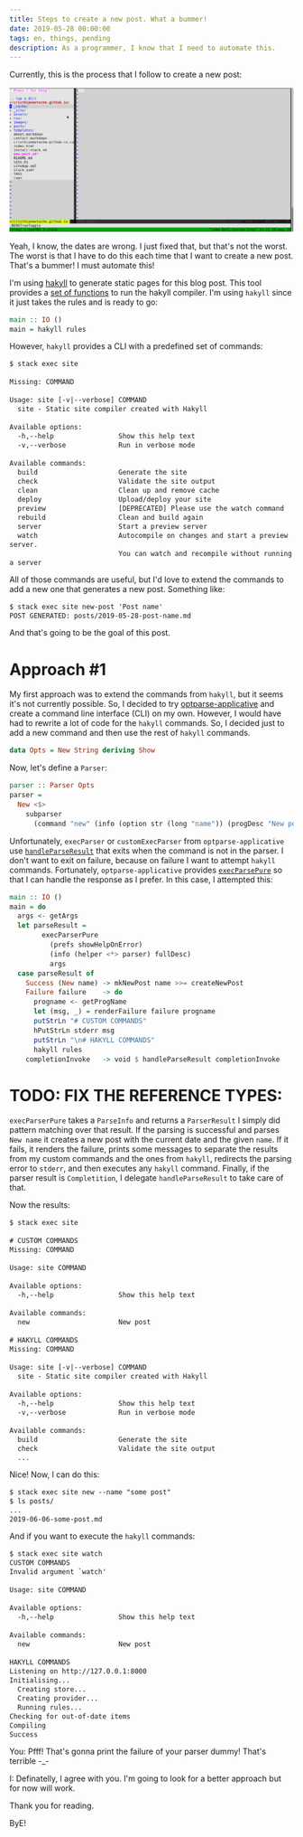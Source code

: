 ```yaml
---
title: Steps to create a new post. What a bummer!
date: 2019-05-28 00:00:00
tags: en, things, pending
description: As a programmer, I know that I need to automate this.
---
```


Currently, this is the process that I follow to create a new post:

<img src="/images/create-new-blog/create-new-blog.gif" alt="drawing" width="1000"/>

Yeah, I know, the dates are wrong. I just fixed that, but that's not the worst.
The worst is that I have to do this each time that I want to create a new post.
That's a bummer! I must automate this!

I'm using [hakyll][hakyll] to generate static pages for this blog post.
This tool provides a [set of functions][hakyll-main] to run the hakyll compiler.
I'm using `hakyll` since it just takes the rules and is ready to go:

```haskell
main :: IO ()
main = hakyll rules
```

However, `hakyll` provides a CLI with a predefined set of commands:

```
$ stack exec site

Missing: COMMAND

Usage: site [-v|--verbose] COMMAND
  site - Static site compiler created with Hakyll

Available options:
  -h,--help                Show this help text
  -v,--verbose             Run in verbose mode

Available commands:
  build                    Generate the site
  check                    Validate the site output
  clean                    Clean up and remove cache
  deploy                   Upload/deploy your site
  preview                  [DEPRECATED] Please use the watch command
  rebuild                  Clean and build again
  server                   Start a preview server
  watch                    Autocompile on changes and start a preview server.
                           You can watch and recompile without running a server
```

All of those commands are useful, but I'd love to extend the commands to add a new
one that generates a new post. Something like:

```
$ stack exec site new-post 'Post name'
POST GENERATED: posts/2019-05-28-post-name.md
```

And that's going to be the goal of this post.

# Approach #1

My first approach was to extend the commands from `hakyll`, but it seems it's
not currently possible. So, I decided to try [optparse-applicative][optparse-applicative]
and create a command line interface (CLI) on my own. However, I would have had
to rewrite a lot of code for the `hakyll` commands. So, I decided just to add a
new command and then use the rest of `hakyll` commands.

```haskell
data Opts = New String deriving Show
```

Now, let's define a `Parser`:

```haskell
parser :: Parser Opts
parser =
  New <$>
    subparser
      (command "new" (info (option str (long "name")) (progDesc "New post")))
```

Unfortunately, `execParser` or `customExecParser` from
`optparse-applicative` use [`handleParseResult`][handleParseResult]
that exits when the command is not in the parser. I don't want to exit
on failure, because on failure I want to attempt `hakyll` commands. Fortunately,
`optparse-applicative` provides [`execParsePure`][execParsePure] so that I
can handle the response as I prefer. In this case, I attempted this:

```haskell
main :: IO ()
main = do
  args <- getArgs
  let parseResult =
        execParserPure
          (prefs showHelpOnError)
          (info (helper <*> parser) fullDesc)
          args
  case parseResult of
    Success (New name) -> mkNewPost name >>= createNewPost
    Failure failure    -> do
      progname <- getProgName
      let (msg, _) = renderFailure failure progname
      putStrLn "# CUSTOM COMMANDS"
      hPutStrLn stderr msg
      putStrLn "\n# HAKYLL COMMANDS"
      hakyll rules
    completionInvoke   -> void $ handleParseResult completionInvoke
```

# TODO: FIX THE REFERENCE TYPES:
`execParserPure` takes a `ParseInfo` and returns a `ParserResult` I simply
did pattern matching over that result. If the parsing is successful and parses
`New name` it creates a new post with the current date and the given `name`.
If it fails, it renders the failure, prints some messages to separate the
results from my custom commands and the ones from `hakyll`,
redirects the parsing error to `stderr`, and then executes any `hakyll` command.
Finally, if the parser result is `Completition`, I delegate `handleParseResult`
to take care of that.

Now the results:

```
$ stack exec site

# CUSTOM COMMANDS
Missing: COMMAND

Usage: site COMMAND

Available options:
  -h,--help                Show this help text

Available commands:
  new                      New post

# HAKYLL COMMANDS
Missing: COMMAND

Usage: site [-v|--verbose] COMMAND
  site - Static site compiler created with Hakyll

Available options:
  -h,--help                Show this help text
  -v,--verbose             Run in verbose mode

Available commands:
  build                    Generate the site
  check                    Validate the site output
  ...
```

Nice! Now, I can do this:

```
$ stack exec site new --name "some post"
$ ls posts/
...
2019-06-06-some-post.md
```

And if you want to execute the `hakyll` commands:

```
$ stack exec site watch
CUSTOM COMMANDS
Invalid argument `watch'

Usage: site COMMAND

Available options:
  -h,--help                Show this help text

Available commands:
  new                      New post

HAKYLL COMMANDS
Listening on http://127.0.0.1:8000
Initialising...
  Creating store...
  Creating provider...
  Running rules...
Checking for out-of-date items
Compiling
Success
```

You: Pfff! That's gonna print the failure of your parser dummy! That's terrible -_-

I: Definatelly, I agree with you. I'm going to look for a better approach
but for now will work.

Thank you for reading.

ByE!

[hakyll]:  https://hackage.haskell.org/package/hakyll
[hakyll-main]: https://hackage.haskell.org/package/hakyll-4.12.5.2/docs/Hakyll-Main.html
[optparse-applicative]: https://hackage.haskell.org/package/optparse-applicative
[handleParseResult]: https://hackage.haskell.org/package/optparse-applicative-0.14.3.0/docs/src/Options.Applicative.Extra.html#handleParseResult
[execParsePure]: https://hackage.haskell.org/package/optparse-applicative-0.14.3.0/docs/Options-Applicative.html#v:execParserPure
